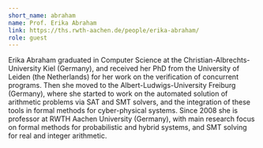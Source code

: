 ```yaml
---
short_name: abraham
name: Prof. Erika Abraham
link: https://ths.rwth-aachen.de/people/erika-abraham/
role: guest
---
```

Erika Abraham graduated in Computer Science at the Christian-Albrechts-University Kiel (Germany), and received her PhD from the University of Leiden (the Netherlands) for her work on the verification of concurrent programs. Then she moved to the Albert-Ludwigs-University Freiburg (Germany), where she started to work on the automated solution of arithmetic problems via SAT and SMT solvers, and the integration of these tools in formal methods for cyber-physical systems. Since 2008 she is professor at RWTH Aachen University (Germany), with main research focus on formal methods for probabilistic and hybrid systems, and SMT solving for real and integer arithmetic.
